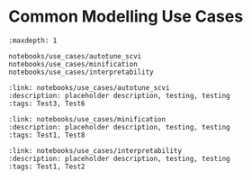 # Common Modelling Use Cases

```{toctree}
:maxdepth: 1

notebooks/use_cases/autotune_scvi
notebooks/use_cases/minification
notebooks/use_cases/interpretability
```

```{tutorialcard}
:link: notebooks/use_cases/autotune_scvi
:description: placeholder description, testing, testing
:tags: Test3, Test6
```

```{tutorialcard}
:link: notebooks/use_cases/minification
:description: placeholder description, testing, testing
:tags: Test1, Test8
```

```{tutorialcard}
:link: notebooks/use_cases/interpretability
:description: placeholder description, testing, testing
:tags: Test1, Test2
```
